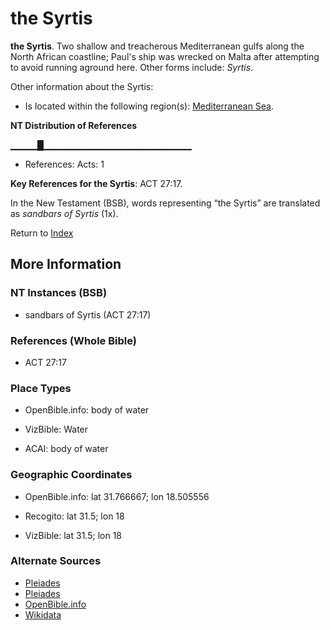 # the Syrtis
**the Syrtis**. 
Two shallow and treacherous Mediterranean gulfs along the North African coastline; Paul's ship was wrecked on Malta after attempting to avoid running aground here. 
Other forms include: 
*Syrtis*. 




Other information about the Syrtis:


* Is located within the following region(s): 
[Mediterranean Sea](GreatSea.md). 


**NT Distribution of References**

▁▁▁▁█▁▁▁▁▁▁▁▁▁▁▁▁▁▁▁▁▁▁▁▁▁▁
* References: Acts: 1



**Key References for the Syrtis**: 
ACT 27:17. 




In the New Testament (BSB), words representing “the Syrtis” are translated as 
*sandbars of Syrtis* (1x). 


Return to [Index](00-Index.md)

## More Information

### NT Instances (BSB)

* sandbars of Syrtis (ACT 27:17)



### References (Whole Bible)

* ACT 27:17


### Place Types

* OpenBible.info: body of water

* VizBible: Water

* ACAI: body of water



### Geographic Coordinates

* OpenBible.info: lat 31.766667; lon 18.505556

* Recogito: lat 31.5; lon 18

* VizBible: lat 31.5; lon 18



### Alternate Sources

* [Pleiades](https://pleiades.stoa.org/places/344491)
* [Pleiades](http://pleiades.stoa.org/places/344491)
* [OpenBible.info](https://www.openbible.info/geo/ancient/ad36371)
* [Wikidata](http://www.wikidata.org/entity/Q187274)



